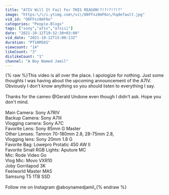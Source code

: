 ```yaml
---
title: "A7IV Will It Fail For THIS REASON!?!?!?!?!?"
image: "https:\/\/i.ytimg.com\/vi\/O8FFxz8mF6o\/hqdefault.jpg"
vid_id: "O8FFxz8mF6o"
categories: "People-Blogs"
tags: ["sony","a7iv","a7siii"]
date: "2021-10-12T19:32:30+03:00"
vid_date: "2021-10-12T15:00:13Z"
duration: "PT10M56S"
viewcount: "14"
likeCount: "3"
dislikeCount: "1"
channel: "A Boy Named Jamil"
---
```

{% raw %}This video is all over the place. I apologize for nothing. Just some thoughts I was having about the upcoming announcement of the A7IV. Obviously I don't know anything so you should listen to everything I say. <br /><br />Thanks for the cameo @Gerald Undone even though I didn't ask. Hope you don't mind. <br /><br />Main Camera: Sony A7RIV<br />Backup Camera: Sony A7III<br />Vlogging camera: Sony A7C<br />Favorite Lens: Sony 85mm G Master<br />Other Lenses: Tamron 70-180mm 2.8, 28-75mm 2.8, <br />Vlogging lens: Sony 20mm 1.8 G<br />Favorite Bag: Lowepro Protatic 450 AW II <br />Favorite Small RGB Lights: Aputure MC<br />Mic: Rode Video Go <br />Vlog Mic: Movo VXR10<br />Joby Gorrilapod 3K<br />Feelworld Master MA5 <br />Samsung T5 1TB SSD<br /><br />Follow me on Instagram @aboynamedjamil_{% endraw %}

